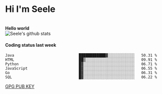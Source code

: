 <h1>Hi I'm Seele</h1>
<br>
<b> Hello world</b>
<br>
<img src="https://github-readme-stats.vercel.app/api?username=Seele0oO&show_icons=true&icon_color=0366d6&bg_color=ffffff&hide_title=true&hide=contribs&include_all_commits=true" alt="Seele's github stats"/>
<br>

<h4>Coding status last week </h4>

<!--START_SECTION:waka-->

```text
Java                             ████████████▓░░░░░░░░░░░░   50.31 %
HTML                             ██▒░░░░░░░░░░░░░░░░░░░░░░   09.91 %
Python                           █▓░░░░░░░░░░░░░░░░░░░░░░░   06.71 %
JavaScript                       █▓░░░░░░░░░░░░░░░░░░░░░░░   06.55 %
Go                               █▓░░░░░░░░░░░░░░░░░░░░░░░   06.31 %
SQL                              █▓░░░░░░░░░░░░░░░░░░░░░░░   06.22 %
```

<!--END_SECTION:waka-->



[GPG PUB KEY](https://keys.openpgp.org/vks/v1/by-fingerprint/3FCE91BF5B9666B55B67213C4C57B7824A5B6680)

